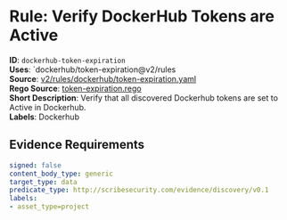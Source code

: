 # Rule: Verify DockerHub Tokens are Active

**ID**: `dockerhub-token-expiration`  
**Uses**: `dockerhub/token-expiration@v2/rules  
**Source**: [v2/rules/dockerhub/token-expiration.yaml](https://github.com/scribe-public/sample-policies/v2/rules/dockerhub/token-expiration.yaml)  
**Rego Source**: [token-expiration.rego](https://github.com/scribe-public/sample-policies/v2/rules/dockerhub/token-expiration.rego)  
**Short Description**: Verify that all discovered Dockerhub tokens are set to Active in Dockerhub.  
**Labels**: Dockerhub

## Evidence Requirements

```yaml
signed: false
content_body_type: generic
target_type: data
predicate_type: http://scribesecurity.com/evidence/discovery/v0.1
labels:
- asset_type=project
```
